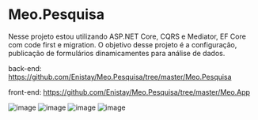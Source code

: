 # Meo.Pesquisa
Nesse projeto estou utilizando ASP.NET Core, CQRS e Mediator, EF Core com code first e migration. O objetivo desse projeto é a configuração, publicação de formulários
dinamicamentes para análise de dados.

back-end: https://github.com/Enistay/Meo.Pesquisa/tree/master/Meo.Pesquisa

front-end: https://github.com/Enistay/Meo.Pesquisa/tree/master/Meo.App

![image](https://user-images.githubusercontent.com/4419209/162658528-76580f39-90d5-4afc-addd-25614535e8db.png)
![image](https://user-images.githubusercontent.com/4419209/162658566-66f4d3df-094f-4784-af4a-7d9c98f5039d.png)
![image](https://user-images.githubusercontent.com/4419209/162659232-59b8d665-0cd2-4f1b-84a3-6f7428fba069.png)
![image](https://user-images.githubusercontent.com/4419209/162659289-2fc730d4-1c7f-462b-9a05-eae6afe9b20b.png)

